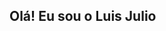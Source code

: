 ## Olá! Eu sou o Luis Julio

<div>
  <a href="www.linkedin.com/in/luisjulio6">
</div>

<div>
  <p>
    
  </p>
  </div>
